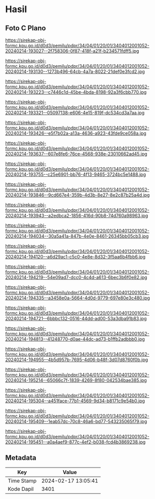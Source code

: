# Hasil

## Foto C Plano

https://sirekap-obj-formc.kpu.go.id/d0d3/pemilu/pdpr/34/04/01/20/01/3404012001052-20240214-193027--2f758306-0f87-418f-a21f-b234571fdff5.jpg

https://sirekap-obj-formc.kpu.go.id/d0d3/pemilu/pdpr/34/04/01/20/01/3404012001052-20240214-193130--1273b496-64cb-4a7a-8022-21def0e3fcd2.jpg

https://sirekap-obj-formc.kpu.go.id/d0d3/pemilu/pdpr/34/04/01/20/01/3404012001052-20240214-193223--c7446c1d-45be-4bda-8198-92a3f6cbb770.jpg

https://sirekap-obj-formc.kpu.go.id/d0d3/pemilu/pdpr/34/04/01/20/01/3404012001052-20240214-193321--05097138-e606-4e15-819f-dc534cd3a7aa.jpg

https://sirekap-obj-formc.kpu.go.id/d0d3/pemilu/pdpr/34/04/01/20/01/3404012001052-20240214-193426--e5f7b02a-a13a-4636-a923-43fde9ce058a.jpg

https://sirekap-obj-formc.kpu.go.id/d0d3/pemilu/pdpr/34/04/01/20/01/3404012001052-20240214-193637--607e8fe6-76ce-4568-938e-23010662ad45.jpg

https://sirekap-obj-formc.kpu.go.id/d0d3/pemilu/pdpr/34/04/01/20/01/3404012001052-20240214-193755--c25e6901-bb76-4f13-9465-3724bc5e1488.jpg

https://sirekap-obj-formc.kpu.go.id/d0d3/pemilu/pdpr/34/04/01/20/01/3404012001052-20240214-193846--9cd667e4-359b-4d3b-8e27-8e2c87b25a4d.jpg

https://sirekap-obj-formc.kpu.go.id/d0d3/pemilu/pdpr/34/04/01/20/01/3404012001052-20240214-193943--a2edbca2-1856-416d-90b8-74d760a98963.jpg

https://sirekap-obj-formc.kpu.go.id/d0d3/pemilu/pdpr/34/04/01/20/01/3404012001052-20240214-194034--30a5a41a-847b-4e0e-8461-26345bb05cb3.jpg

https://sirekap-obj-formc.kpu.go.id/d0d3/pemilu/pdpr/34/04/01/20/01/3404012001052-20240214-194120--a6d29ac1-c5c0-4e8e-8d32-3f5aa6b4fbb6.jpg

https://sirekap-obj-formc.kpu.go.id/d0d3/pemilu/pdpr/34/04/01/20/01/3404012001052-20240214-194219--54e09ad7-dcc0-4c4d-a613-6bec3b6f0e82.jpg

https://sirekap-obj-formc.kpu.go.id/d0d3/pemilu/pdpr/34/04/01/20/01/3404012001052-20240214-194335--a3458e0a-5664-4d0d-9779-697e80e3c480.jpg

https://sirekap-obj-formc.kpu.go.id/d0d3/pemilu/pdpr/34/04/01/20/01/3404012001052-20240214-194721--6bbbc132-0516-44dd-ad00-53a3dba91b83.jpg

https://sirekap-obj-formc.kpu.go.id/d0d3/pemilu/pdpr/34/04/01/20/01/3404012001052-20240214-194813--41248770-d0ae-44dc-ad73-b1ffb2adbbb0.jpg

https://sirekap-obj-formc.kpu.go.id/d0d3/pemilu/pdpr/34/04/01/20/01/3404012001052-20240214-194955--4b5d957b-7695-4d06-b48f-3d07d8760f0b.jpg

https://sirekap-obj-formc.kpu.go.id/d0d3/pemilu/pdpr/34/04/01/20/01/3404012001052-20240214-195214--65066c7f-1839-4269-8f80-042534bae385.jpg

https://sirekap-obj-formc.kpu.go.id/d0d3/pemilu/pdpr/34/04/01/20/01/3404012001052-20240214-195304--a451face-77b1-4569-9d34-b8171c9e54b0.jpg

https://sirekap-obj-formc.kpu.go.id/d0d3/pemilu/pdpr/34/04/01/20/01/3404012001052-20240214-195409--1eab57dc-70c8-46a6-bd77-543235065f79.jpg

https://sirekap-obj-formc.kpu.go.id/d0d3/pemilu/pdpr/34/04/01/20/01/3404012001052-20240214-195451--a0a4aef9-877c-4ef2-b038-fcd4b3869238.jpg


## Metadata

| Key        | Value               |
| ---------- | ------------------- |
| Time Stamp | 2024-02-17 13:05:41 |
| Kode Dapil | 3401                |



